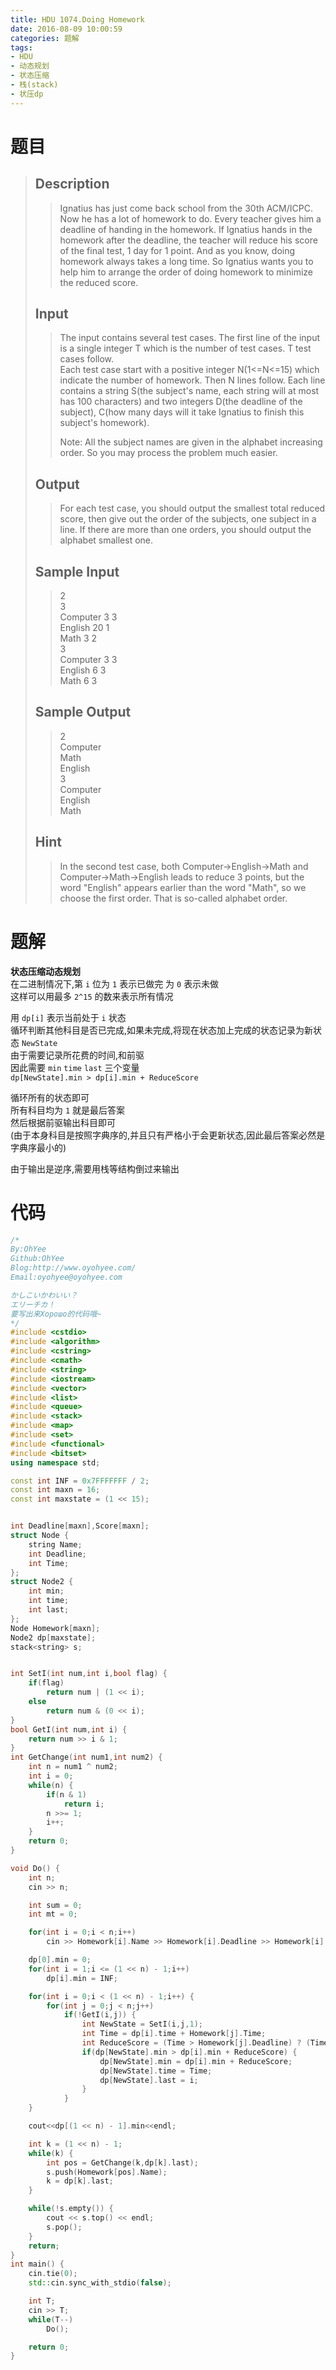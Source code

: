 ```yaml
---
title: HDU 1074.Doing Homework
date: 2016-08-09 10:00:59
categories: 题解
tags:
- HDU
- 动态规划
- 状态压缩
- 栈(stack)
- 状压dp
---
```

# 题目
> 
> ## Description  
>> Ignatius has just come back school from the 30th ACM/ICPC. Now he has a lot of homework to do. Every teacher gives him a deadline of handing in the homework. If Ignatius hands in the homework after the deadline, the teacher will reduce his score of the final test, 1 day for 1 point. And as you know, doing homework always takes a long time. So Ignatius wants you to help him to arrange the order of doing homework to minimize the reduced score.  
>> <!--more-->  
> 
> ## Input  
>> The input contains several test cases. The first line of the input is a single integer T which is the number of test cases. T test cases follow.   
>> Each test case start with a positive integer N(1&lt;=N&lt;=15) which indicate the number of homework. Then N lines follow. Each line contains a string S(the subject's name, each string will at most has 100 characters) and two integers D(the deadline of the subject), C(how many days will it take Ignatius to finish this subject's homework).   
>>   
>> Note: All the subject names are given in the alphabet increasing order. So you may process the problem much easier.   
> 
> ## Output  
>> For each test case, you should output the smallest total reduced score, then give out the order of the subjects, one subject in a line. If there are more than one orders, you should output the alphabet smallest one.   
> 
> ## Sample Input  
>> 2  
>> 3  
>> Computer 3 3  
>> English 20 1  
>> Math 3 2  
>> 3  
>> Computer 3 3  
>> English 6 3  
>> Math 6 3  
> 
> ## Sample Output  
>> 2  
>> Computer  
>> Math  
>> English  
>> 3  
>> Computer  
>> English  
>> Math  
>>     
> ## Hint  
>>   
>> In the second test case, both Computer->English->Math and Computer->Math->English leads to reduce 3 points, but the   
>> word "English" appears earlier than the word "Math", so we choose the first order. That is so-called alphabet order.  
>>   

# 题解

**状态压缩动态规划**  
在二进制情况下,第 `i` 位为 `1` 表示已做完 为 `0` 表示未做  
这样可以用最多 `2^15` 的数来表示所有情况  

用 `dp[i]` 表示当前处于 `i` 状态  
循环判断其他科目是否已完成,如果未完成,将现在状态加上完成的状态记录为新状态 `NewState`  
由于需要记录所花费的时间,和前驱  
因此需要 `min` `time` `last` 三个变量  
`dp[NewState].min > dp[i].min + ReduceScore`  

循环所有的状态即可  
所有科目均为 `1` 就是最后答案  
然后根据前驱输出科目即可  
(由于本身科目是按照字典序的,并且只有严格小于会更新状态,因此最后答案必然是字典序最小的)  

由于输出是逆序,需要用栈等结构倒过来输出  

# 代码
```cpp Doing Homework https://github.com/OhYee/ACM.github.io/blob/master\HDU\1074.Doing%20Homework.cpp 代码备份
/*
By:OhYee
Github:OhYee
Blog:http://www.oyohyee.com/
Email:oyohyee@oyohyee.com

かしこいかわいい？
エリーチカ！
要写出来Хорошо的代码哦~
*/
#include <cstdio>
#include <algorithm>
#include <cstring>
#include <cmath>
#include <string>
#include <iostream>
#include <vector>
#include <list>
#include <queue>
#include <stack>
#include <map>
#include <set>
#include <functional>
#include <bitset>
using namespace std;

const int INF = 0x7FFFFFFF / 2;
const int maxn = 16;
const int maxstate = (1 << 15);


int Deadline[maxn],Score[maxn];
struct Node {
    string Name;
    int Deadline;
    int Time;
};
struct Node2 {
    int min;
    int time;
    int last;
};
Node Homework[maxn];
Node2 dp[maxstate];
stack<string> s;


int SetI(int num,int i,bool flag) {
    if(flag)
        return num | (1 << i);
    else
        return num & (0 << i);
}
bool GetI(int num,int i) {
    return num >> i & 1;
}
int GetChange(int num1,int num2) {
    int n = num1 ^ num2;
    int i = 0;
    while(n) {
        if(n & 1)
            return i;
        n >>= 1;
        i++;
    }
    return 0;
}

void Do() {
    int n;
    cin >> n;

    int sum = 0;
    int mt = 0;

    for(int i = 0;i < n;i++)
        cin >> Homework[i].Name >> Homework[i].Deadline >> Homework[i].Time;

    dp[0].min = 0;
    for(int i = 1;i <= (1 << n) - 1;i++)
        dp[i].min = INF;

    for(int i = 0;i < (1 << n) - 1;i++) {
        for(int j = 0;j < n;j++)
            if(!GetI(i,j)) {
                int NewState = SetI(i,j,1);
                int Time = dp[i].time + Homework[j].Time;
                int ReduceScore = (Time > Homework[j].Deadline) ? (Time - Homework[j].Deadline) : 0;
                if(dp[NewState].min > dp[i].min + ReduceScore) {
                    dp[NewState].min = dp[i].min + ReduceScore;
                    dp[NewState].time = Time;
                    dp[NewState].last = i;
                }
            }
    }

    cout<<dp[(1 << n) - 1].min<<endl;

    int k = (1 << n) - 1;
    while(k) {
        int pos = GetChange(k,dp[k].last);
        s.push(Homework[pos].Name);
        k = dp[k].last;
    }

    while(!s.empty()) {
        cout << s.top() << endl;
        s.pop();
    }
    return;
}
int main() {
    cin.tie(0);
    std::cin.sync_with_stdio(false);

    int T;
    cin >> T;
    while(T--)
        Do();

    return 0;
}
```